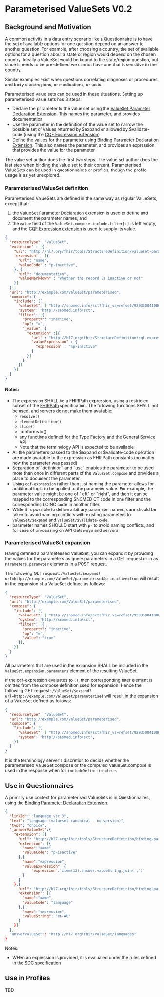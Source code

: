 
# Parameterised ValueSets V0.2

## Background and Motivation

A common activity in a data entry scenario like a Questionnaire is to have the set of available options for one question depend on an answer to another question.
For example, after choosing a country, the set of available options for a question about a state or region would depend on the chosen country.
Ideally a ValueSet would be bound to the state/region question, but since it needs to be pre-defined we cannot have one that is sensitive to the country.

Similar examples exist when questions correlating diagnoses or procedures and body sites/regions, or medications, or tests.

Parameterised value sets can be used in these situations. Setting up parameterised value sets has 3 steps:

* Declare the parameter to the value set using the [ValueSet Parameter Declaration Extension](StructureDefinition-valueset-parameter.html). This names the parameter, and provides documentation
* Use the parameter in the definition of the value set to narrow the possible set of values returned by $expand or allowed by $validate-code (using the [CQF Expression extension](https://hl7.org/fhir/extensions/StructureDefinition-cqf-expression.html))
* Define the values for the parameter using [Binding Parameter Declaration Extension](StructureDefinition-binding-parameter.html). This also names the parameter, and provides an expression that provides the value for the parameter

The value set author does the first two steps. The value set author does the last step when binding the value set to their content. Parameterised ValueSets 
can be used in questionnaires or profiles, though the profile usage is as yet unexplored.

### Parameterised ValueSet definition

Parameterised ValueSets are defined in the same way as regular ValueSets, except that:
1. the [ValueSet Parameter Declaration](StructureDefinition-valueset-parameter.html) extension is used to define and document the parameter names, and
2. the `value` field of the `ValueSet.compose.include.filter[i]` is left empty, and the [CQF Expression extension](https://hl7.org/fhir/extensions/StructureDefinition-cqf-expression.html) is used to supply its value.

```json
{
  "resourceType": "ValueSet",
  "extension" : [{
    "url": "http://hl7.org/fhir/tools/StructureDefinition/valueset-parameter",
    "extension" : [{
      "url": "name",
      "valueCode" : "p-inactive",
    }, {
      "url": "documentation",
      "valueMarkdown" : "whether the record is inactive or not"
    }]
  }],
  "url": "http://example.com/ValueSet/parameterised",
  "compose": {
    "include": [{
      "valueSet": [ "http://snomed.info/sct?fhir_vs=refset/929360041000036105" ],
      "system": "http://snomed.info/sct",
      "filter": [{
        "property": "inactive",
        "op": "=",
        "_value": {
          "extension" :[{
            "url" : "http://hl7.org/fhir/StructureDefinition/cqf-expression",
            "valueExpression" : {
              "expression" : "%p-inactive"
            }
          }]
        }
      }]
    }]
  }
}
```

#### Notes:
* The expression SHALL be a FHIRPath expression, using a restricted subset of the [FHIRPath](http://hl7.org/fhir/fhirpath.html) specification. The following functions SHALL not be used, and servers do not make them available:
  * `resolve()`
  * `elementDefinition()`
  * `slice()`
  * conformsTo()
  * any functions defined for the Type Factory and the General Service API
  * Note that the terminology API is expected to be available
* All the parameters passed to the $expand or $validate-code operation are made available to the expression as FHIRPath constants (no matter how the parameter was passed)
* Separation of "definition" and "use" enables the parameter to be used more than once in different parts of the `ValueSet.compose` and provides a place to document the parameter.
* Using `cqf-expression` rather than just naming the parameter allows for additional logic to be applied to the parameter value. For example, the parameter value might be one of "left" or "right", and then it can be mapped to the corresponding SNOMED CT code in one filter and the corresponding LOINC code in another filter.
* While it is possible to define arbitrary parameter names, care should be taken to avoid naming conflicts with existing parameters to `ValueSet/$expand` and `ValueSet/$validate-code`.
* parameter names SHOULD start with  `p-` to avoid naming conflicts, and for ease of processing on API Gateways and servers

### Parameterised ValueSet expansion

Having defined a parameterised ValueSet, you can expand it by providing the values for the parameters as query parameters in a GET request or in as `Parameters.parameter` elements in a POST request.

The following GET request:
`/ValueSet/$expand?url=http://example.com/ValueSet/parameterised&p-inactive=true`
will result in the expansion of a ValueSet defined as follows:
```json
{
  "resourceType": "ValueSet",
  "url": "http://example.com/ValueSet/parameterised",
  "compose": {
    "include": [{
      "valueSet": [ "http://snomed.info/sct?fhir_vs=refset/929360041000036105" ],
      "system": "http://snomed.info/sct",
      "filter": [{
        "property": "inactive",
        "op": "=",
        "value": "true"
      }],
    }]
  }
}
```

All parameters that are used in the expansion SHALL be included in the `ValueSet.expansion.parameters` element of the resulting ValueSet.

If the cqf-expression evaluates to `()`, then corresponding filter element is omitted from the compose definition used for expansion.
Hence the following GET request:
`/ValueSet/$expand?url=http://example.com/ValueSet/parameterised`
will result in the expansion of a ValueSet defined as follows:
```json
{
  "resourceType": "ValueSet",
  "url": "http://example.com/ValueSet/parameterised",
  "compose": {
    "include": [{
      "valueSet": [ "http://snomed.info/sct?fhir_vs=refset/929360041000036105" ],
      "system": "http://snomed.info/sct",
    }]
  }
}
```

It is the terminology server's discretion to decide whether the parameterised ValueSet.compose or the computed ValueSet.compose is used in the response when for `includeDefinition=true`.


## Use in Questionnaires

A primary use context for parameterised ValueSets is in Questionnaires, using the  [Binding Parameter Declaration Extension](StructureDefinition-binding-parameter.html).

```json
{
  "linkId": "language_vsc.3",
  "text": "language (valueset canonical - no version)",
  "type": "choice",
  "_answerValueSet":{
    "extension": [{
      "url": "http://hl7.org/fhir/tools/StructureDefinition/binding-parameter",
      "extension": [{
        "name":"name",
        "valueCode": "p-inactive"            
      },{
        "name":"expression",
        "valueExpression": {
            "expression":"item(12).answer.valueString.join(',')"              
        }
      }
    },{
      "url": "http://hl7.org/fhir/tools/StructureDefinition/binding-parameter",
      "extension": [{
        "name":"name",
        "valueCode": "language"            
      },{
        "name":"expression",
        "valueString": "en-AU"
      }
    }]
  },
  "answerValueSet": "http://hl7.org/fhir/ValueSet/languages"
}
```

Notes:
* WHen an expression is provided, it is evaluated under the rules defined in the [SDC specification](https://build.fhir.org/ig/HL7/sdc/behavior.html)

## Use in Profiles

TBD
